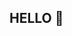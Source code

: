 ## HELLO 👋

<!--
**Marynochka1/Marynochka1** is a ✨ _special_ ✨ repository because its `README.md` (this file) appears on your GitHub profile.

I am hard-working, responsible, proactive, and attentive to details, easy adaptable to the different situations. The complex project isn’t issue for me because I am highly resistant to stress. I am a quick learner and always try to find the solution of the problem by myself. I successfully finished the QA manual study of Hillel IT School and QATestLab Training Center. I open for the new work and opportunities. Currently I am looking for a job as QA junior.
>
